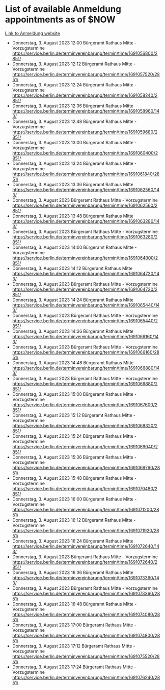 # List of available Anmeldung appointments as of $NOW
[Link to Anmeldung website](https://service.berlin.de/terminvereinbarung/termin/tag.php?termin=1&anliegen[]=120686&dienstleisterlist=122210,122217,327316,122219,327312,122227,327314,122231,327346,122243,327348,122254,122252,329742,122260,329745,122262,329748,122271,327278,122273,327274,122277,327276,330436,122280,327294,122282,327290,122284,327292,122291,327270,122285,327266,122286,327264,122296,327268,150230,329760,122297,327286,122294,327284,122312,329763,122314,329775,122304,327330,122311,327334,122309,327332,317869,122281,327352,122279,329772,122283,122276,327324,122274,327326,122267,329766,122246,327318,122251,327320,122257,327322,122208,327298,122226,327300&herkunft=http%3A%2F%2Fservice.berlin.de%2Fdienstleistung%2F120686%2F)
- Donnerstag, 3. August 2023 12:00 Bürgeramt Rathaus Mitte - Vorzugstermine https://service.berlin.de/terminvereinbarung/termin/time/1691056800/2851/
- Donnerstag, 3. August 2023 12:12 Bürgeramt Rathaus Mitte - Vorzugstermine https://service.berlin.de/terminvereinbarung/termin/time/1691057520/2851/
- Donnerstag, 3. August 2023 12:24 Bürgeramt Rathaus Mitte - Vorzugstermine https://service.berlin.de/terminvereinbarung/termin/time/1691058240/2851/
- Donnerstag, 3. August 2023 12:36 Bürgeramt Rathaus Mitte https://service.berlin.de/terminvereinbarung/termin/time/1691058960/143/
- Donnerstag, 3. August 2023 12:48 Bürgeramt Rathaus Mitte - Vorzugstermine https://service.berlin.de/terminvereinbarung/termin/time/1691059680/2851/
- Donnerstag, 3. August 2023 13:00 Bürgeramt Rathaus Mitte - Vorzugstermine https://service.berlin.de/terminvereinbarung/termin/time/1691060400/2851/
- Donnerstag, 3. August 2023 13:24 Bürgeramt Rathaus Mitte - Vorzugstermine https://service.berlin.de/terminvereinbarung/termin/time/1691061840/2851/
- Donnerstag, 3. August 2023 13:36 Bürgeramt Rathaus Mitte https://service.berlin.de/terminvereinbarung/termin/time/1691062560/143/
- Donnerstag, 3. August 2023  Bürgeramt Rathaus Mitte - Vorzugstermine https://service.berlin.de/terminvereinbarung/termin/time/1691062560/2851/
- Donnerstag, 3. August 2023 13:48 Bürgeramt Rathaus Mitte https://service.berlin.de/terminvereinbarung/termin/time/1691063280/143/
- Donnerstag, 3. August 2023  Bürgeramt Rathaus Mitte - Vorzugstermine https://service.berlin.de/terminvereinbarung/termin/time/1691063280/2851/
- Donnerstag, 3. August 2023 14:00 Bürgeramt Rathaus Mitte - Vorzugstermine https://service.berlin.de/terminvereinbarung/termin/time/1691064000/2851/
- Donnerstag, 3. August 2023 14:12 Bürgeramt Rathaus Mitte https://service.berlin.de/terminvereinbarung/termin/time/1691064720/143/
- Donnerstag, 3. August 2023  Bürgeramt Rathaus Mitte - Vorzugstermine https://service.berlin.de/terminvereinbarung/termin/time/1691064720/2851/
- Donnerstag, 3. August 2023 14:24 Bürgeramt Rathaus Mitte https://service.berlin.de/terminvereinbarung/termin/time/1691065440/143/
- Donnerstag, 3. August 2023  Bürgeramt Rathaus Mitte - Vorzugstermine https://service.berlin.de/terminvereinbarung/termin/time/1691065440/2851/
- Donnerstag, 3. August 2023 14:36 Bürgeramt Rathaus Mitte https://service.berlin.de/terminvereinbarung/termin/time/1691066160/143/
- Donnerstag, 3. August 2023  Bürgeramt Rathaus Mitte - Vorzugstermine https://service.berlin.de/terminvereinbarung/termin/time/1691066160/2851/
- Donnerstag, 3. August 2023 14:48 Bürgeramt Rathaus Mitte https://service.berlin.de/terminvereinbarung/termin/time/1691066880/143/
- Donnerstag, 3. August 2023  Bürgeramt Rathaus Mitte - Vorzugstermine https://service.berlin.de/terminvereinbarung/termin/time/1691066880/2851/
- Donnerstag, 3. August 2023 15:00 Bürgeramt Rathaus Mitte - Vorzugstermine https://service.berlin.de/terminvereinbarung/termin/time/1691067600/2851/
- Donnerstag, 3. August 2023 15:12 Bürgeramt Rathaus Mitte - Vorzugstermine https://service.berlin.de/terminvereinbarung/termin/time/1691068320/2851/
- Donnerstag, 3. August 2023 15:24 Bürgeramt Rathaus Mitte - Vorzugstermine https://service.berlin.de/terminvereinbarung/termin/time/1691069040/2851/
- Donnerstag, 3. August 2023 15:36 Bürgeramt Rathaus Mitte - Vorzugstermine https://service.berlin.de/terminvereinbarung/termin/time/1691069760/2851/
- Donnerstag, 3. August 2023 15:48 Bürgeramt Rathaus Mitte - Vorzugstermine https://service.berlin.de/terminvereinbarung/termin/time/1691070480/2851/
- Donnerstag, 3. August 2023 16:00 Bürgeramt Rathaus Mitte - Vorzugstermine https://service.berlin.de/terminvereinbarung/termin/time/1691071200/2851/
- Donnerstag, 3. August 2023 16:12 Bürgeramt Rathaus Mitte - Vorzugstermine https://service.berlin.de/terminvereinbarung/termin/time/1691071920/2851/
- Donnerstag, 3. August 2023 16:24 Bürgeramt Rathaus Mitte https://service.berlin.de/terminvereinbarung/termin/time/1691072640/143/
- Donnerstag, 3. August 2023  Bürgeramt Rathaus Mitte - Vorzugstermine https://service.berlin.de/terminvereinbarung/termin/time/1691072640/2851/
- Donnerstag, 3. August 2023 16:36 Bürgeramt Rathaus Mitte https://service.berlin.de/terminvereinbarung/termin/time/1691073360/143/
- Donnerstag, 3. August 2023  Bürgeramt Rathaus Mitte - Vorzugstermine https://service.berlin.de/terminvereinbarung/termin/time/1691073360/2851/
- Donnerstag, 3. August 2023 16:48 Bürgeramt Rathaus Mitte - Vorzugstermine https://service.berlin.de/terminvereinbarung/termin/time/1691074080/2851/
- Donnerstag, 3. August 2023 17:00 Bürgeramt Rathaus Mitte - Vorzugstermine https://service.berlin.de/terminvereinbarung/termin/time/1691074800/2851/
- Donnerstag, 3. August 2023 17:12 Bürgeramt Rathaus Mitte - Vorzugstermine https://service.berlin.de/terminvereinbarung/termin/time/1691075520/2851/
- Donnerstag, 3. August 2023 17:24 Bürgeramt Rathaus Mitte - Vorzugstermine https://service.berlin.de/terminvereinbarung/termin/time/1691076240/2851/
